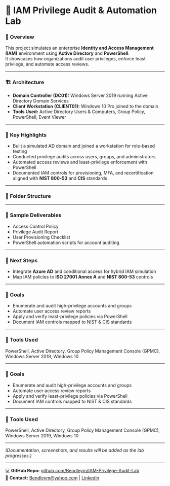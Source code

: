 # 🔐 IAM Privilege Audit & Automation Lab

### 🧩 Overview
This project simulates an enterprise **Identity and Access Management (IAM)** environment using **Active Directory** and **PowerShell**.  
It showcases how organizations audit user privileges, enforce least privilege, and automate access reviews.

---

### 🏗️ Architecture
- **Domain Controller (DC01):** Windows Server 2019 running Active Directory Domain Services  
- **Client Workstation (CLIENT01):** Windows 10 Pro joined to the domain  
- **Tools Used:** Active Directory Users & Computers, Group Policy, PowerShell, Event Viewer  

---

### 🚀 Key Highlights
- Built a simulated AD domain and joined a workstation for role-based testing  
- Conducted privilege audits across users, groups, and administrators  
- Automated access reviews and least-privilege enforcement with PowerShell  
- Documented IAM controls for provisioning, MFA, and recertification aligned with **NIST 800-53** and **CIS** standards  

---

### 📂 Folder Structure


---

### 📄 Sample Deliverables
- Access Control Policy  
- Privilege Audit Report  
- User Provisioning Checklist  
- PowerShell automation scripts for account auditing  

---

### 🔭 Next Steps
- Integrate **Azure AD** and conditional access for hybrid IAM simulation  
- Map IAM policies to **ISO 27001 Annex A** and **NIST 800-53** controls  

---

### 🧠 Goals  
- Enumerate and audit high-privilege accounts and groups  
- Automate user access review reports  
- Apply and verify least-privilege policies via PowerShell  
- Document IAM controls mapped to NIST & CIS standards  

---

### 🧩 Tools Used  
PowerShell, Active Directory, Group Policy Management Console (GPMC), Windows Server 2019, Windows 10

---

### 🧠 Goals  
- Enumerate and audit high-privilege accounts and groups  
- Automate user access review reports  
- Apply and verify least-privilege policies via PowerShell  
- Document IAM controls mapped to NIST & CIS standards  

---

### 🧩 Tools Used  
PowerShell, Active Directory, Group Policy Management Console (GPMC), Windows Server 2019, Windows 10

---

*(Documentation, screenshots, and results will be added as the lab progresses.)*

---

💻 **GitHub Repo:** [github.com/Bendleym/IAM-Privilege-Audit-Lab](https://github.com/Bendleym/IAM-Lab)  
📧 **Contact:** Bendleym@yahoo.com | [LinkedIn](https://linkedin.com/in/bendley-milord)
